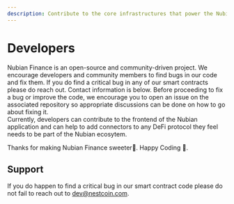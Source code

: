 ```yaml
---
description: Contribute to the core infrastructures that power the Nubian ecosystem.
---
```


# Developers

Nubian Finance is an open-source and community-driven project. We encourage developers and community members to find bugs in our code and fix them. If you do find a critical bug in any of our smart contracts please do reach out. Contact information is below. Before proceeding to fix a bug or improve the code, we encourage you to open an issue on the associated repository so appropriate discussions can be done on how to go about fixing it.  
Currently, developers can contribute to the frontend of the Nubian application and can help to add connectors to any DeFi protocol they feel needs to be part of the Nubian ecosytem. 

Thanks for making Nubian Finance sweeter💙. Happy Coding 🎉.

## Support

If you do happen to find a critical bug in our smart contract code please do not fail to reach out to dev@nestcoin.com.



